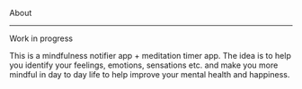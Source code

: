 About
___

Work in progress

This is a mindfulness notifier app + meditation timer app. The idea is to help you identify your feelings, emotions, sensations etc. and make you more mindful in day to day life to help improve your mental health and happiness.